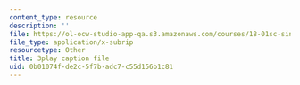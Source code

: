 ```yaml
---
content_type: resource
description: ''
file: https://ol-ocw-studio-app-qa.s3.amazonaws.com/courses/18-01sc-single-variable-calculus-fall-2010/0b01074fde2c5f7badc7c55d156b1c81_KhwQKE_tld0.vtt
file_type: application/x-subrip
resourcetype: Other
title: 3play caption file
uid: 0b01074f-de2c-5f7b-adc7-c55d156b1c81
---
```

